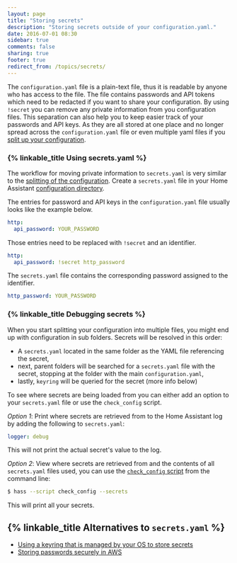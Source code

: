 ```yaml
---
layout: page
title: "Storing secrets"
description: "Storing secrets outside of your configuration.yaml."
date: 2016-07-01 08:30
sidebar: true
comments: false
sharing: true
footer: true
redirect_from: /topics/secrets/
---
```


The `configuration.yaml` file is a plain-text file, thus it is readable by anyone who has access to the file. The file contains passwords and API tokens which need to be redacted if you want to share your configuration. By using `!secret` you can remove any private information from you configuration files. This separation can also help you to keep easier track of your passwords and API keys. As they are all stored at one place and no longer spread across the `configuration.yaml` file or even multiple yaml files if you [split up your configuration](/docs/configuration/splitting_configuration/).

### {% linkable_title Using secrets.yaml %}

The workflow for moving private information to `secrets.yaml` is very similar to the [splitting of the configuration](/docs/configuration/splitting_configuration/). Create a `secrets.yaml` file in your Home Assistant [configuration directory](/docs/configuration/).

The entries for password and API keys in the `configuration.yaml` file usually looks like the example below.

```yaml
http:
  api_password: YOUR_PASSWORD
```

Those entries need to be replaced with `!secret` and an identifier.

```yaml
http:
  api_password: !secret http_password
```

The `secrets.yaml` file contains the corresponding password assigned to the identifier.

```yaml
http_password: YOUR_PASSWORD
```

### {% linkable_title Debugging secrets %}

When you start splitting your configuration into multiple files, you might end up with configuration in sub folders. Secrets will be resolved in this order:

- A `secrets.yaml` located in the same folder as the YAML file referencing the secret,
- next, parent folders will be searched for a `secrets.yaml` file with the secret, stopping at the folder with the main `configuration.yaml`,
- lastly, `keyring` will be queried for the secret (more info below)

To see where secrets are being loaded from you can either add an option to your `secrets.yaml` file or use the `check_config` script.

*Option 1*: Print where secrets are retrieved from to the Home Assistant log by adding the following to `secrets.yaml`:

```yaml
logger: debug
```
This will not print the actual secret's value to the log.

*Option 2*: View where secrets are retrieved from and the contents of all `secrets.yaml` files used, you can use the [`check_config` script](/docs/tools/check_config/) from the command line:

```bash
$ hass --script check_config --secrets
```
This will print all your secrets.

## {% linkable_title Alternatives to `secrets.yaml` %}

- [Using a keyring that is managed by your OS to store secrets](/docs/tools/keyring/)
- [Storing passwords securely in AWS](/docs/tools/credstash/)

